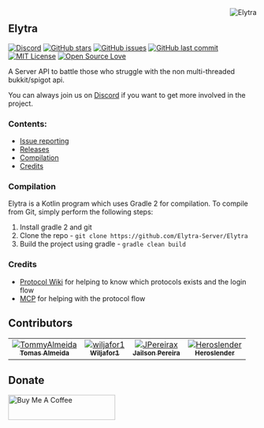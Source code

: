 <img src="https://github.com/Elytra-Server.png?size=96" alt="Elytra" title="Elytra" align="right"/>

## Elytra

[![Discord](https://img.shields.io/discord/691685025342816337?label=Discord)][discord-invite-link]
[![GitHub stars](https://img.shields.io/github/stars/Elytra-Server/Elytra.svg)](https://github.com/Elytra-Server/Elytra/stargazers)
[![GitHub issues](https://img.shields.io/github/issues-raw/Elytra-Server/Elytra.svg?label=issues)](https://github.com/Elytra-Server/Elytra/issues)
[![GitHub last commit](https://img.shields.io/github/last-commit/Elytra-Server/Elytra/develop.svg)](https://github.com/Elytra-Server/Elytra/commit)
[![MIT License](https://img.shields.io/badge/license-MIT-blue.svg?color=1bcc1b)](https://choosealicense.com/licenses/mit)
[![Open Source Love](https://badges.frapsoft.com/os/v1/open-source.png?v=103)](https://github.com/ellerbrock/open-source-badges/)

A Server API to battle those who struggle with the non multi-threaded bukkit/spigot api.

You can always join us on [Discord][discord-invite-link] if you want to get more involved in the project.

### Contents:

  * [Issue reporting](https://github.com/Elytra-Server/Elytra/issues)
  * [Releases](https://github.com/Elytra-Server/Elytra/releases)
  * [Compilation](#Compilation)
  * [Credits](#Credits)


### Compilation

Elytra is a Kotlin program which uses Gradle 2 for compilation. To compile from Git, simply perform the following steps:
  1. Install gradle 2 and git
  2. Clone the repo - `git clone https://github.com/Elytra-Server/Elytra`
  3. Build the project using gradle - `gradle clean build`


### Credits

  * [Protocol Wiki](http://wiki.vg) for helping to know which protocols exists and the login flow
  * [MCP](http://www.modcoderpack.com/) for helping with the protocol flow

## Contributors

<table>
<tr>
<td align="center"><a href="https://github.com/TommyAlmeida"><img src="https://github.com/TommyAlmeida.png?size=100" alt="TommyAlmeida" align="center"/><br/><sub><b>Tomas Almeida</b></sub></a></td>
<td align="center"><a href="https://github.com/wiljafor1"><img src="https://github.com/wiljafor1.png?size=100" alt="wiljafor1" align="center"/><br/><sub><b>Wiljafor1</b></sub></a></td>
<td align="center"><a href="https://github.com/JPereirax"><img src="https://github.com/JPereirax.png?size=100" alt="JPereirax" align="center"/><br/><sub><b>Jailson Pereira</b></sub></a></td>
<td align="center"><a href="https://github.com/Heroslender"><img src="https://github.com/Heroslender.png?size=100" alt="Heroslender" align="center"/><br/><sub><b>Heroslender</b></sub></a></td>
</tr>
</table>

## Donate
<a href="https://www.buymeacoffee.com/kCEm5ra" target="_blank"><img src="https://cdn.buymeacoffee.com/buttons/lato-orange.png" alt="Buy Me A Coffee" style="height: 51px !important;width: 217px !important;" ></a>

[discord-invite-link]: https://discord.gg/bBTjRPP
